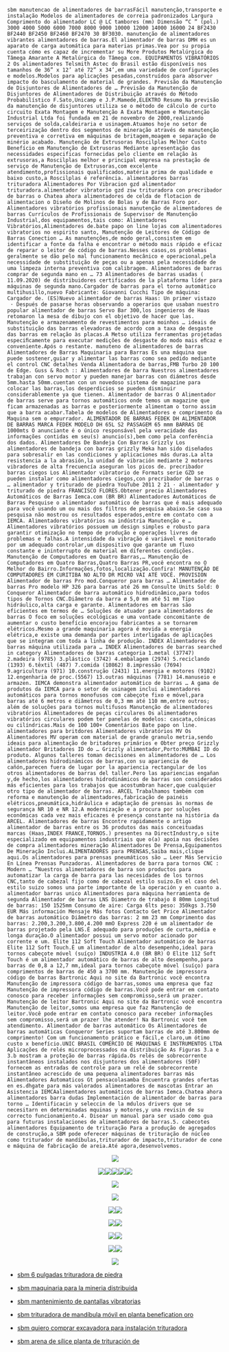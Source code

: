 
```
sbm manutencao de alimentadores de barrasFácil manutenção,transporte e instalação Modelos de alimentadores de correia padronizados Largura Comprimento do alimentador LC @ LC tambores (mm) Dimensão “C ” (pol.) 3000 4000 5000 6000 7000 8000 9000 10000 12000 14000 16000 24 BF2430 BF2440 BF2450 BF2460 BF2470 30 BF3030. manutenção de alimentadores vibrantes alimentadores de barras.El alimentador de barras DMH es un aparato de carga automática para materias primas.Vea por su propia cuenta cómo es capaz de incrementar su More Produtos Metalúrgica do Tâmega Amarante A Metalúrgica do Tâmega com. EQUIPAMENTOS VIBRATÓRIOS 2 Os alimentadores Telsmith Astec do Brasil estão disponíveis nos tamanhos de 36” x 12’ até 72” x 34’,em uma variedade de configurações e modelos.Modelos para aplicações pesadas,construídos para absorver impacto do basculamento de material de grandes. Previsão da Manutenção de Disjuntores de Alimentadores de … Previsão da Manutenção de Disjuntores de Alimentadores de Distribuição através do Método Probabilístico F.Sato,Unicamp e J.P.Mamede,ELEKTRO Resumo Na previsão da manutenção de disjuntores utiliza se o método de cálculo de curto circuito Exata Montagem e Manutenção A Exata Montagem e Manutenção Industrial Ltda foi fundada em 21 de novembro de 2000,realizando serviços de solda,caldeiraria e usinagem.Atuamos hoje no setor de terceirização dentro dos segmentos de mineração através de manutenção preventiva e corretiva em máquinas de britagem,moagem e separação de minério acabado. Manutenção de Extrusoras Roscilplas Melhor Custo Benefício em Manutenção de Extrusoras Mediante apresentação das necessidades especificas fornecidas pelo cliente em relação às extrusoras,a Roscilplas melhor e principal empresa na prestação de serviço de Manutenção de Extrusoras,com excelente atendimento,profissionais qualificados,matéria prima de qualidade e baixo custo,a Roscilplas é referência. alimentadores barras trituradora Alimentadores Por Vibracion gzd alimentador trituradora.alimentador vibratorio gzd zsw trituradora con precribador de barras o Chatea ahora alimentadores de celda de flotacion de alimentacion o Diseño de Molinos de Bolas y de Barras Foro por. Alimentadores vibratórios profissionais manutenção de alimentadores de barras Currículos de Profissionais de Supervisor de Manutenção Industrial,dos equipamentos,tais como: Alimentadores Vibratórios,Alimentadores de.bate papo on line lojas com alimentadores vibratorios no espirito santo, Manutenção de Leitores de Código de Barras Conection … As manutenções,de modo geral,consistem em identificar a fonte da falha e encontrar o método mais rápido e eficaz de reparar o leitor de código de barras.Nesses casos,os problemas geralmente se dão pelo mal funcionamento mecânico e operacional,pela necessidade de substituição de peças ou a apenas pela necessidade de uma limpeza interna preventiva com calibragem. Alimentadores de barras comprar de segunda mano en … 73 Alimentadores de barras usadas ( 11.09.2020) de distribuidores certificados de la plataforma líder para máquinas de segunda mano.Cargador de barras para el torno automático multihusillo,nuevo Fabricante: Giovanni Cucchi Tipo de máquina: Cargador de. (ES)Nuevo alimentador de barras Haas: Un primer vistazo  · Después de pasarse horas observando a operarios que usaban nuestro popular alimentador de barras Servo Bar 300,los ingenieros de Haas retomaron la mesa de dibujo con el objetivo de hacer que las. Manutenção e armazenamento de revestimentos para moinhos … ideais de substituição das barras elevadoras de acordo com a taxa de desgaste das barras em relação às placas.A Metso utiliza ferramentas projetadas especiﬁcamente para executar medições de desgaste do modo mais eﬁcaz e conveniente.Após o restante. manuteno de alimentadores de barras Alimentadores de Barras Maquinaria para Barras Es una máquina que puede sostener,guiar y alimentar las barras como sea pedido mediante el control CNC detalhes Venda Alimentadora de barras,FMB Turbo 20 100 de Edge. Guss & Roch :: Alimentadores de barra Nuestros alimentadores trabajan con servo motor y pueden manejar barras con diámetros desde 5mm.hasta 50mm.cuentan con un novedoso sistema de magazine para colocar las barras,los desperdicios se pueden disminuir considerablemente ya que tienen. Alimentador de barras O Alimentador de barras serve para tornos automáticos onde temos um magazine que ficam armazenadas as barras e posteriormente alimentam o torno assim que a barra acabar.Tabela de modelos de Alimentadores e comprimento da Maquina sem o empurrador. ALIMENTADOR DE BARRAS FEDEK DH ALIMENTADOR DE BARRAS MARCA FEDEK MODELO DH 65L S2 PASSAGEM 65 mmm BARRAS DE 1000mts O anunciante é o único responsável pela veracidade das informações contidas em seu(s) anuncio(s),bem como pela conferência dos dados. Alimentadores De Bandeja Con Barras Grizzly Los alimentadores de bandeja con barras grizzly Meka han sido diseñados para sobresalir en las condiciones y aplicaciones más duras.La alta resistencia a la abrasión,la unidad de vibración mediante 2 motores vibradores de alta frecuencía aseguran los picos de. precribador barras ciegos Los Alimentador vibratorio de Formats serie GZD se pueden instalar como alimentadores ciegos,con precribador de barras o … alimentador y triturado de piedra YouTube 2011 2 21 · alimentador y triturado de piedra FRANCISCO FLORES.Obtener precio Alimentadores Automáticos de Barras Iemca.com (BR BR) Alimentadores Automáticos de Barras Pesquise o alimentador automático de barras que é mais adequado para você usando um ou mais dos filtros de pesquisa abaixo.Se caso sua pesquisa não mostrou os resultados esperados,entre em contato com a IEMCA. Alimentadores vibratórios na indústria Manutenção e … Alimentadores vibratórios possuem um design simples e robusto para garantir otimização no tempo de produção e operações livres de problemas e falhas.A intensidade da vibração é variável e monitorado por um adequado controlar,um dispositivo que garante um fluxo constante e ininterrupto de material em diferentes condições. Manutenção de Computadores em Quatro Barras,… Manutenção de Computadores em Quatro Barras,Quatro Barras PR,você encontra no O Melhor do Bairro.Informações,fotos,localização.Confira! MANUTENÇÃO DE COMPUTADORES EM CURITIBA NO ALTO DR MICRO VAI ATÉ VOCÊ. PROVISION Alimentador de barras Pro mod.Conqueror para barras … Alimentador de barras Pro modelo HP 326 para barras até 26 mm Consulte Units Sold: 0 Conqueror Alimentador de barra automático hidrodinâmico,para todos tipos de Tornos CNC.Diâmetro da barra ø 5,0 mm até 51 mm Tipo hidráulico,alta carga e garante. Alimentadores em barras são eficientes em termos de … Soluções de atuador para alimentadores de barras O foco em soluções ecológicas e uma vontade concomitante de aumentar o custo benefício encorajou fabricantes a se tornarem elétricos.Mesmo a grande maquinaria agora é movida a energia elétrica,e existe uma demanda por partes interligadas de aplicações que se integram com toda a linha de produção. INDEX Alimentadores de barras máquina utilizada para … INDEX Alimentadores de barras searched in category Alimentadores de barras categoria 1.metal (37747) 2.madeira (9785) 3.plástico (3742) 4.embalagem (2974) 5.reciclando (1393) 6.têxtil (487) 7.comida (10862) 8.impressão (7694) 9.agricultura (971) 10.construção (2431) 11.energia e motores (9102) 12.engenharia de proc.(5567) 13.outras máquinas (7781) 14.manuseio e armazen. IEMCA demonstra alimentador automático de barras … A gama de produtos da IEMCA para o setor de usinagem inclui alimentadores automáticos para tornos monofusos com cabeçote fixo e móvel,para barras até 6 metros e diâmetros de 0,3 mm até 110 mm,entre outros; além de soluções para tornos multifusos Manutenção de alimentadores vibratórios Alimentadores de peças circulares Os alimentadores vibratórios circulares podem ter panelas de modelos: cascata,cônicas ou cilíndricas.Mais de 100 100+ Comentários Bate papo on line. alimentadores para britdores Alimentadores vibratórios MV Os Alimentadores MV operam com material de grande granulo metria,sendo ideais para alimentação de britadores primários e Obter preço Grizzly alimentador Britadores ID do … Grizzly alimentador,Porto:MUMBAI ID do produto. Algunos talleres toman decisiones en alimentadores de … Los alimentadores hidrodinámicos de barras,con su apariencia de cañón,parecen fuera de lugar por la apariencia rectangular de los otros alimentadores de barras del taller.Pero las apariencias engañan y,de hecho,los alimentadores hidrodinámicos de barras son considerados más eficientes para los trabajos que acostumbran hacer,que cualquier otro tipo de alimentador de barras. ARCEL Trabalhamos também com reforma e manutenção de alimentadores,fabricação de painéis elétricos,pneumática,hidráulica e adaptação de prensas às normas de segurança NR 10 e NR 12.A modernização e a procura por soluções econômicas cada vez mais eficazes é presença constante na história da ARCEL. Alimentadores de barras Encontre rapidamente o artigo alimentador de barras entre os 36 produtos das mais conceituadas marcas (Haas,INDEX FRANCE,TORNOS.) presentes na DirectIndustry,o site especializado em equipamentos industriais que o(a) apoia nas decisões de compra alimentadores mineração Alimentadores De Prensa,Equipamentos De Mineração Inclui.ALIMENTADORES para PRENSAS,Saiba mais,clique aqui.Os alimentadores para prensas pneumáticos são … Leer Más Servicio En Línea Prensas Punzadoras. Alimentadores de barra para tornos CNC : Modern … “Nuestros alimentadores de barra son productos para automatizar la carga de barra para las necesidades de los tornos CNC,tanto de cabezal fijo como de cabezal estilo suizo.En el caso del estilo suizo somos una parte importante de la operación y en cuanto a. alimentador barras unico Alimentadores para máquina herramienta de segunda Alimentador de barras LNS Diametro de trabajo 8 80mm Longitud de barras: 150 1525mm Consumo de aire: Carga 6lts peso: 350kgs 3.750 EUR Más información Mensaje Más fotos Contacto Get Price Alimentador de barras automático Diâmetro das barras: 2 mm 23 mm Comprimento das barras: 2.200,3.200,3.800,4.200 mmO Express 220 é um alimentador de barras projetado pela LNS.É adequado para produções de curta,média e longa duração.O alimentador possui um servo motor acionado por corrente e um. Elite 112 Soft Touch Alimentador automático de barras Elite 112 Soft Touch.É um alimentador de alto desempenho,ideal para tornos cabeçote móvel (suíço) INDUSTRIA 4.0 (BR BR) O Elite 112 Soft Touch é um alimentador automático de barras de alto desempenho,para barras de 0,8 a 12,7 mm,ideal para tornos cabeçote móvel (suíço) para comprimentos de barras de 450 a 3700 mm. Manutenção de impressora código de barras Bartronic Aqui no site da Bartronic você encontra Manutenção de impressora código de barras,somos uma empresa que faz Manutenção de impressora código de barras.Você pode entrar em contato conosco para receber informações sem compromisso,será um prazer. Manutenção de leitor Bartronic Aqui no site da Bartronic você encontra Manutenção de leitor,somos uma empresa que faz Manutenção de leitor.Você pode entrar em contato conosco para receber informações sem compromisso,será um prazer lhe atender! Na Bartronic você tem atendimento. Alimentador de barras automático Os Alimentadores de barras automáticas Conqueror Series suportam barras de até 3.800mm de comprimento! Com um funcionamento prático e fácil,e claro,um ótimo custo x benefício.UNIC BRASIL COMÉRCIO DE MÁQUINAS E INSTRUMENTOS LTDA Aplicações de relés microprocessados na distribuição As Figuras 3.a e 3.b mostram a proteção de barras rápida.Os relés de sobrecorrente instantâneos instalados nos disjuntores dos alimentadores (50F) fornecem as entradas de controle para um relé de sobrecorrente instantâneo acrescido de uma pequena alimentadores barras más Alimentadores Automaticos Gt pensacolasamba Encuentra grandes ofertas en es.dhgate para más valorados alimentadores de mascotas Entrar an Asistencia IEMCAalimentadores automáticos de barras Iemca.Chatea ahora alimentadores barra dudas Implementación de alimentador de barras para torno … Identificacin y seleccin de la mdulos drivers que se necesitarn en determinadas mquinas y motores,y una revisin de su correcto funcionamiento.4. Disear un manual para ser usado como gua para futuras instalaciones de alimentadores de barras.5. cabecotes alimentadores Equipamento de trituração Para a produção de agregados de construção,a SBM pode oferecer máquinas de trituração de núcleo como triturador de mandíbulas,triturador de impacto,triturador de cone e máquina de fabricação de areia.Até agora,desenvolvemos. 
```

<div align="center">

<a href="https://es-crusher.shibang-china.com/github&k=sbm+manutencao+de+alimentadores+de+barras"><img src="https://static.shibang-china.com/es/crusher/logo.jpg"></a>

<a href="https://es-crusher.shibang-china.com/github&k=sbm+manutencao+de+alimentadores+de+barras"><img src="https://static.shibang-china.com/es/crusher/index.jpg"></a><a href="https://es-crusher.shibang-china.com/material.htmlgithub&k=sbm+manutencao+de+alimentadores+de+barras"><img src="https://static.shibang-china.com/es/crusher/material.jpg"></a><a href="https://es-crusher.shibang-china.com/application.htmlgithub&k=sbm+manutencao+de+alimentadores+de+barras"><img src="https://static.shibang-china.com/es/crusher/application.jpg"></a><a href="https://es-crusher.shibang-china.com/aboutus.htmlgithub&k=sbm+manutencao+de+alimentadores+de+barras"><img src="https://static.shibang-china.com/es/crusher/aboutus.jpg"></a><a href="https://es-crusher.shibang-china.com/contact.htmlgithub&k=sbm+manutencao+de+alimentadores+de+barras"><img src="https://static.shibang-china.com/es/crusher/contact.jpg"></a>

<a href="https://es-crusher.shibang-china.com/github&k=sbm+manutencao+de+alimentadores+de+barras"><img src="https://static.shibang-china.com/es/crusher/banner.jpg"></a>

<a href="https://swt.shibang-china.com/github&k=sbm+manutencao+de+alimentadores+de+barras"><img src="https://static.shibang-china.com/es/crusher/text.jpg"></a>

<a href="https://swt.shibang-china.com/github&k=sbm+manutencao+de+alimentadores+de+barras"><img src="https://static.shibang-china.com/es/crusher/chat.jpg"></a><a href="https://es-crusher.shibang-china.com/contact.htmlgithub&k=sbm+manutencao+de+alimentadores+de+barras"><img src="https://static.shibang-china.com/es/crusher/message.jpg"></a>

<a href="https://es-crusher.shibang-china.com/products/pe.htmlgithub&k=sbm+manutencao+de+alimentadores+de+barras"><img src="https://static.shibang-china.com/es/crusher/pe.jpg"></a><a href="https://es-crusher.shibang-china.com/products/pf.htmlgithub&k=sbm+manutencao+de+alimentadores+de+barras"><img src="https://static.shibang-china.com/es/crusher/pf.jpg"></a>

<a href="https://es-crusher.shibang-china.com/products/hpt.htmlgithub&k=sbm+manutencao+de+alimentadores+de+barras"><img src="https://static.shibang-china.com/es/crusher/hpt.jpg"></a><a href="https://es-crusher.shibang-china.com/products/vsi.htmlgithub&k=sbm+manutencao+de+alimentadores+de+barras"><img src="https://static.shibang-china.com/es/crusher/vsi.jpg"></a>

<a href="https://es-crusher.shibang-china.com/products/klv.htmlgithub&k=sbm+manutencao+de+alimentadores+de+barras"><img src="https://static.shibang-china.com/es/crusher/klv.jpg"></a><a href="https://es-crusher.shibang-china.com/products/portable.htmlgithub&k=sbm+manutencao+de+alimentadores+de+barras"><img src="https://static.shibang-china.com/es/crusher/portable.jpg"></a>

<a href="https://swt.shibang-china.com/github&k=sbm+manutencao+de+alimentadores+de+barras"><img src="https://static.shibang-china.com/es/crusher/case.jpg"></a>

</div>


* [sbm 6 pulgadas trituradora de piedra](sbm%206%20pulgadas%20trituradora%20de%20piedra.md)

* [sbm maquinaria para la mineria distribuida](sbm%20maquinaria%20para%20la%20mineria%20distribuida.md)

* [sbm mantenimiento de pantallas vibratorias](sbm%20mantenimiento%20de%20pantallas%20vibratorias.md)

* [sbm trituradora de mandíbula móvil en planta benefication oro](sbm%20trituradora%20de%20mand%C3%ADbula%20m%C3%B3vil%20en%20planta%20benefication%20oro.md)

* [sbm quiero comprar excavadora para instalación trituradora](sbm%20quiero%20comprar%20excavadora%20para%20instalaci%C3%B3n%20trituradora.md)

* [sbm arena de sílice planta de trituración de](sbm%20arena%20de%20s%C3%ADlice%20planta%20de%20trituraci%C3%B3n%20de.md)